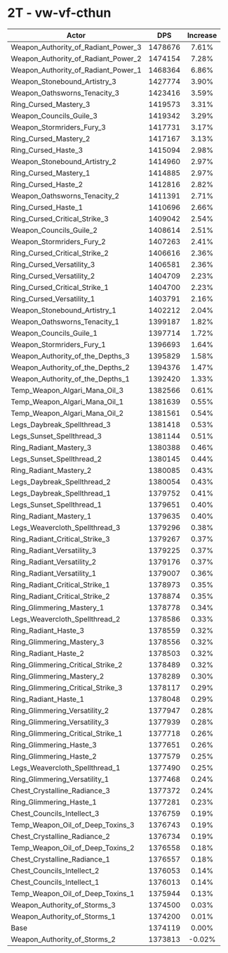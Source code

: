 # 2T - vw-vf-cthun
| Actor | DPS | Increase |
|---|:---:|:---:|
|Weapon_Authority_of_Radiant_Power_3|1478676|7.61%|
|Weapon_Authority_of_Radiant_Power_2|1474154|7.28%|
|Weapon_Authority_of_Radiant_Power_1|1468364|6.86%|
|Weapon_Stonebound_Artistry_3|1427774|3.90%|
|Weapon_Oathsworns_Tenacity_3|1423416|3.59%|
|Ring_Cursed_Mastery_3|1419573|3.31%|
|Weapon_Councils_Guile_3|1419342|3.29%|
|Weapon_Stormriders_Fury_3|1417731|3.17%|
|Ring_Cursed_Mastery_2|1417167|3.13%|
|Ring_Cursed_Haste_3|1415094|2.98%|
|Weapon_Stonebound_Artistry_2|1414960|2.97%|
|Ring_Cursed_Mastery_1|1414885|2.97%|
|Ring_Cursed_Haste_2|1412816|2.82%|
|Weapon_Oathsworns_Tenacity_2|1411391|2.71%|
|Ring_Cursed_Haste_1|1410696|2.66%|
|Ring_Cursed_Critical_Strike_3|1409042|2.54%|
|Weapon_Councils_Guile_2|1408614|2.51%|
|Weapon_Stormriders_Fury_2|1407263|2.41%|
|Ring_Cursed_Critical_Strike_2|1406616|2.36%|
|Ring_Cursed_Versatility_3|1406581|2.36%|
|Ring_Cursed_Versatility_2|1404709|2.23%|
|Ring_Cursed_Critical_Strike_1|1404700|2.23%|
|Ring_Cursed_Versatility_1|1403791|2.16%|
|Weapon_Stonebound_Artistry_1|1402212|2.04%|
|Weapon_Oathsworns_Tenacity_1|1399187|1.82%|
|Weapon_Councils_Guile_1|1397714|1.72%|
|Weapon_Stormriders_Fury_1|1396693|1.64%|
|Weapon_Authority_of_the_Depths_3|1395829|1.58%|
|Weapon_Authority_of_the_Depths_2|1394376|1.47%|
|Weapon_Authority_of_the_Depths_1|1392420|1.33%|
|Temp_Weapon_Algari_Mana_Oil_3|1382566|0.61%|
|Temp_Weapon_Algari_Mana_Oil_1|1381639|0.55%|
|Temp_Weapon_Algari_Mana_Oil_2|1381561|0.54%|
|Legs_Daybreak_Spellthread_3|1381418|0.53%|
|Legs_Sunset_Spellthread_3|1381144|0.51%|
|Ring_Radiant_Mastery_3|1380388|0.46%|
|Legs_Sunset_Spellthread_2|1380145|0.44%|
|Ring_Radiant_Mastery_2|1380085|0.43%|
|Legs_Daybreak_Spellthread_2|1380054|0.43%|
|Legs_Daybreak_Spellthread_1|1379752|0.41%|
|Legs_Sunset_Spellthread_1|1379651|0.40%|
|Ring_Radiant_Mastery_1|1379635|0.40%|
|Legs_Weavercloth_Spellthread_3|1379296|0.38%|
|Ring_Radiant_Critical_Strike_3|1379267|0.37%|
|Ring_Radiant_Versatility_3|1379225|0.37%|
|Ring_Radiant_Versatility_2|1379176|0.37%|
|Ring_Radiant_Versatility_1|1379007|0.36%|
|Ring_Radiant_Critical_Strike_1|1378973|0.35%|
|Ring_Radiant_Critical_Strike_2|1378874|0.35%|
|Ring_Glimmering_Mastery_1|1378778|0.34%|
|Legs_Weavercloth_Spellthread_2|1378586|0.33%|
|Ring_Radiant_Haste_3|1378559|0.32%|
|Ring_Glimmering_Mastery_3|1378556|0.32%|
|Ring_Radiant_Haste_2|1378503|0.32%|
|Ring_Glimmering_Critical_Strike_2|1378489|0.32%|
|Ring_Glimmering_Mastery_2|1378289|0.30%|
|Ring_Glimmering_Critical_Strike_3|1378117|0.29%|
|Ring_Radiant_Haste_1|1378048|0.29%|
|Ring_Glimmering_Versatility_2|1377947|0.28%|
|Ring_Glimmering_Versatility_3|1377939|0.28%|
|Ring_Glimmering_Critical_Strike_1|1377718|0.26%|
|Ring_Glimmering_Haste_3|1377651|0.26%|
|Ring_Glimmering_Haste_2|1377579|0.25%|
|Legs_Weavercloth_Spellthread_1|1377490|0.25%|
|Ring_Glimmering_Versatility_1|1377468|0.24%|
|Chest_Crystalline_Radiance_3|1377372|0.24%|
|Ring_Glimmering_Haste_1|1377281|0.23%|
|Chest_Councils_Intellect_3|1376759|0.19%|
|Temp_Weapon_Oil_of_Deep_Toxins_3|1376743|0.19%|
|Chest_Crystalline_Radiance_2|1376734|0.19%|
|Temp_Weapon_Oil_of_Deep_Toxins_2|1376558|0.18%|
|Chest_Crystalline_Radiance_1|1376557|0.18%|
|Chest_Councils_Intellect_2|1376053|0.14%|
|Chest_Councils_Intellect_1|1376013|0.14%|
|Temp_Weapon_Oil_of_Deep_Toxins_1|1375944|0.13%|
|Weapon_Authority_of_Storms_3|1374500|0.03%|
|Weapon_Authority_of_Storms_1|1374200|0.01%|
|Base|1374119|0.00%|
|Weapon_Authority_of_Storms_2|1373813|-0.02%|
